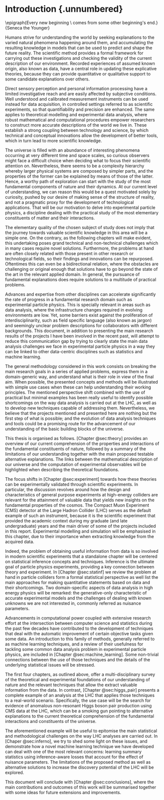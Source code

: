 # Introduction {.unnumbered}

\epigraph{Every new beginning \\  comes from some other beginning's end.}{Seneca the Younger}

Humans strive for understanding the world by seeking explanations
to the varied natural phenomena happening around them,
and accumulating the resulting knowledge in models that
can be used to predict and shape the future reality.
The scientific method provides a formal framework for carrying out these
investigations and checking the validity of the current description of
our environment. Recorded experiences of assumed known origin,
also known as data, have a central role in updating these explicative
theories, because they can provide quantitative or qualitative
support to some candidate explanations over others.

Direct sensory perception and personal information processing have a
limited investigative reach and are easily affected by subjective
conditions. Well understood and calibrated measurement instruments
can be used instead for data acquisition, in controlled
settings referred to as scientific experiments, so that
quantifiability and precision are enhanced. The same
applies to theoretical modelling and experimental data analysis, where robust
mathematical and computational procedures empower researchers
to construct more accurate
descriptions of the world we live in. These establish a
strong coupling between technology and science, by which technical
and conceptual innovations allow the development of better tools,
which in turn lead to more scientific knowledge.

The universe is filled with an abundance of
interesting phenomena occurring at very
different time and space scales, so curious observers might
face a difficult choice when deciding what to focus their scientific
attention on. Nevertheless, there seems to be a complexity hierarchy
whereby larger physical systems are composed by simpler parts, and
the properties of the former can be explained by means of those of the latter.
Hence, a worthy path of exploration can
start with the study of the most fundamental components of nature and
their dynamics. At our current level of understanding,
we can reason this would be a quest motivated solely by curiosity, pushed
by our desire of making sense of the structure of reality, and not
a pragmatic proxy for the development of technological applications.
That will be our motivation to delve into experimental particle
physics, a discipline dealing with the practical study of the
most elementary constituents of matter and their interactions.

The elementary quality of the chosen subject
of study does not
imply that the journey towards valuable scientific knowledge in this area
will be a simple one. On the contrary, as the following chapters
will make evident, this undertaking poses grand technical
and non-technical challenges which in many cases require novel solutions.
Furthermore, the problems at hand are often closely related with those
present in other research or technological fields, so their findings
and innovations can be repurposed. Oftentimes this can even be a
bidirectional relation, where the obstacles are challenging or
original enough that solutions have to go beyond the state of
the art in the relevant applied domain. In general, the pursuance of fundamental
explanations does require solutions to a multitude of practical problems.

Advances and expertise from other disciplines can accelerate
significantly the rate of progress in a fundamental research domain
such as experimental particle physics.
This is specially
relevant in areas such as data analysis,
where the infrastructure changes required in evolving environments are low.
Yet, some
barriers exist against the proliferation of interdisciplinarity, such as field
specific language (also known as jargon) and seemingly unclear
problem descriptions for collaborators with different backgrounds.
This document, in addition to presenting the main research
results of the projects I have been involved in the recent past,
will attempt to reduce this communication gap by trying to clearly
state the main
data analysis challenges we face in experimental particle physics in a way
they can be linked to other data-centric disciplines such as statistics
and machine learning.

The general methodology considered in this work consists on breaking the
main research goals in a series of applied problems, express them in a
domain-generic way, and understand what is their role in view of the
final aim. When possible, the presented concepts and methods will be
illustrated with simple use cases when these can help
understanding their working principles.
The mentioned perspective shift combined with the use of practical but
minimal examples has been really useful to identify possible shortcomings
on the way data analysis is carried out at the LHC, as well as to
develop new techniques
capable of addressing them. Nevertheless, we believe that the
projects mentioned and presented here are nothing but the first step
of what is possible; and the evolution of data analysis techniques
and tools could be a promising route for the advancement of our understanding
of the basic building blocks of the universe.

This thesis is organised as follows.
[Chapter @sec:theory] provides
an overview of our current comprehension of the
properties and interactions of the fundamental constituents of nature,
followed by a summary of the limitations of our understanding
together with the main proposed testable alternative explanations.
The links between the mathematical description of our universe
and the computation of experimental observables will
be highlighted when describing the theoretical foundations.

The focus shifts in [Chapter @sec:experiment] towards how these
theories can be experimentally validated through scientific experiments. In
particular, the discussion revolves around how the design and characteristics of
general purpose experiments at high-energy colliders are relevant for
the attainment of valuable data that yields new insights on the
fundamental properties of the cosmos. The Compact Muon Experiment (CMS)
detector at the Large Hadron Collider (LHC) serves as the default
example of such an instrument,
because it is the scientific experiment that provided
the academic context during my graduate (and late undergraduate)
years and the main driver
of some of the projects included in this report. Experimental modelling and
simulation will be emphasised in this chapter, due to their importance when
extracting knowledge from the acquired data.

Indeed, the problem of obtaining useful information from data is so involved
in modern scientific experiments that a standalone chapter will be centered
on statistical inference concepts and techniques. Inference is the ultimate
goal of particle
physics experiments, providing a key connection between
theory and experiment. In [Chapter @sec:statinf]
we review the problem at hand in particle colliders form
a formal statistical perspective as well
list the main approaches for making quantitative statements based
on data and their shortcomings. Two domain-specific aspects of data analysis
in high energy physics will be remarked: the generative-only characteristic
of accurate experimental models and the challenges of dealing with known unknowns
we are not interested in, commonly referred as nuisance parameters.

Advancements in computational power coupled with
extensive research effort at the intersection between computer science and
statistics during the past few decades have contributed
to the development of techniques that deal with the automatic
improvement of certain objective tasks given some data. An introduction to this
family of methods, generally referred to as machine learning techniques,
and a review of their
usefulness for tackling some common data analysis problem in experimental
particle physics, are included in [Chapter @sec:machine_learning]. Some
non-trivial connections between the use of those techniques and the
details of the underlying statistical issues will be stressed.

The first four chapters, as outlined above, offer a multi-disciplinary survey
of the theoretical and experimental
foundations of our understanding of nature and the relevant
techniques that allow the extract valuable information from the data.
In contrast,
[Chapter @sec:higgs_pair] presents a complete example of an analysis
at the LHC that applies those techniques to a real-world scenario.
Specifically, the use
case will be the search for evidence of anomalous non-resonant
Higgs boson pair production
using CMS data at the LHC, which can be a smoking gun pointing to alternative
explanations to the current theoretical comprehension of the fundamental
interactions and constituents of the universe.

The aforementioned example will be useful to epitomise the main statistical
and methodological challenges on the way LHC analyses are carried out. In
[Chaper @sec:inferno], we try to shed some light on these issues,
and demonstrate how a novel machine learning technique we have developed
can deal with one of the most relevant concerns:
learning summary statistics using inference-aware
losses that account for the effect of nuisance parameters. The limitations of
the proposed method as well as alternative solutions to increase the discovery
potential of the LHC will be explored.

This document will conclude with [Chapter @sec:conclusions], where
the main contributions and outcomes
of this work will be summarised
together with some ideas for future
extensions and improvements.

<!-- mention the prioritisation of ideas over technical details -->
